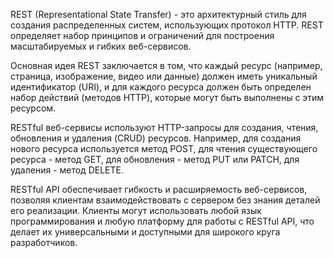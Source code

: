 REST (Representational State Transfer) - это архитектурный стиль для создания распределенных систем, использующих протокол HTTP. REST определяет набор принципов и ограничений для построения масштабируемых и гибких веб-сервисов.

Основная идея REST заключается в том, что каждый ресурс (например, страница, изображение, видео или данные) должен иметь уникальный идентификатор (URI), и для каждого ресурса должен быть определен набор действий (методов HTTP), которые могут быть выполнены с этим ресурсом.

RESTful веб-сервисы используют HTTP-запросы для создания, чтения, обновления и удаления (CRUD) ресурсов. Например, для создания нового ресурса используется метод POST, для чтения существующего ресурса - метод GET, для обновления - метод PUT или PATCH, для удаления - метод DELETE.

RESTful API обеспечивает гибкость и расширяемость веб-сервисов, позволяя клиентам взаимодействовать с сервером без знания деталей его реализации. Клиенты могут использовать любой язык программирования и любую платформу для работы с RESTful API, что делает их универсальными и доступными для широкого круга разработчиков.